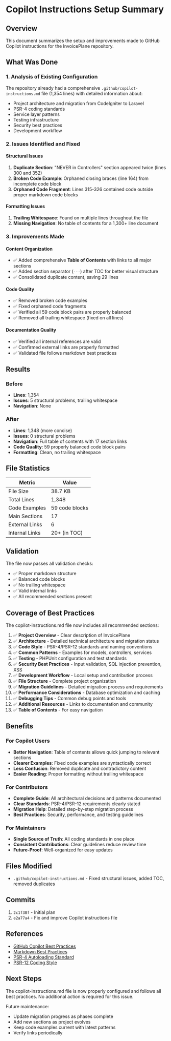 # Copilot Instructions Setup Summary

## Overview

This document summarizes the setup and improvements made to GitHub Copilot instructions for the InvoicePlane repository.

## What Was Done

### 1. Analysis of Existing Configuration

The repository already had a comprehensive `.github/copilot-instructions.md` file (1,354 lines) with detailed information about:
- Project architecture and migration from CodeIgniter to Laravel
- PSR-4 coding standards
- Service layer patterns
- Testing infrastructure
- Security best practices
- Development workflow

### 2. Issues Identified and Fixed

#### Structural Issues
1. **Duplicate Section**: "NEVER in Controllers" section appeared twice (lines 300 and 352)
2. **Broken Code Example**: Orphaned closing braces (line 164) from incomplete code block
3. **Orphaned Code Fragment**: Lines 315-326 contained code outside proper markdown code blocks

#### Formatting Issues
1. **Trailing Whitespace**: Found on multiple lines throughout the file
2. **Missing Navigation**: No table of contents for a 1,300+ line document

### 3. Improvements Made

#### Content Organization
- ✅ Added comprehensive **Table of Contents** with links to all major sections
- ✅ Added section separator (`---`) after TOC for better visual structure
- ✅ Consolidated duplicate content, saving 29 lines

#### Code Quality
- ✅ Removed broken code examples
- ✅ Fixed orphaned code fragments
- ✅ Verified all 59 code block pairs are properly balanced
- ✅ Removed all trailing whitespace (fixed on all lines)

#### Documentation Quality
- ✅ Verified all internal references are valid
- ✅ Confirmed external links are properly formatted
- ✅ Validated file follows markdown best practices

## Results

### Before
- **Lines**: 1,354
- **Issues**: 5 structural problems, trailing whitespace
- **Navigation**: None

### After
- **Lines**: 1,348 (more concise)
- **Issues**: 0 structural problems
- **Navigation**: Full table of contents with 17 section links
- **Code Quality**: 59 properly balanced code block pairs
- **Formatting**: Clean, no trailing whitespace

## File Statistics

| Metric | Value |
|--------|-------|
| File Size | 38.7 KB |
| Total Lines | 1,348 |
| Code Examples | 59 code blocks |
| Main Sections | 17 |
| External Links | 6 |
| Internal Links | 20+ (in TOC) |

## Validation

The file now passes all validation checks:
- ✅ Proper markdown structure
- ✅ Balanced code blocks
- ✅ No trailing whitespace
- ✅ Valid internal links
- ✅ All recommended sections present

## Coverage of Best Practices

The copilot-instructions.md file now includes all recommended sections:

1. ✅ **Project Overview** - Clear description of InvoicePlane
2. ✅ **Architecture** - Detailed technical architecture and migration status
3. ✅ **Code Style** - PSR-4/PSR-12 standards and naming conventions
4. ✅ **Common Patterns** - Examples for models, controllers, services
5. ✅ **Testing** - PHPUnit configuration and test standards
6. ✅ **Security Best Practices** - Input validation, SQL injection prevention, XSS
7. ✅ **Development Workflow** - Local setup and contribution process
8. ✅ **File Structure** - Complete project organization
9. ✅ **Migration Guidelines** - Detailed migration process and requirements
10. ✅ **Performance Considerations** - Database optimization and caching
11. ✅ **Debugging Tips** - Common debug points and tools
12. ✅ **Additional Resources** - Links to documentation and community
13. ✅ **Table of Contents** - For easy navigation

## Benefits

### For Copilot Users
- **Better Navigation**: Table of contents allows quick jumping to relevant sections
- **Clearer Examples**: Fixed code examples are syntactically correct
- **Less Confusion**: Removed duplicate and contradictory content
- **Easier Reading**: Proper formatting without trailing whitespace

### For Contributors
- **Complete Guide**: All architectural decisions and patterns documented
- **Clear Standards**: PSR-4/PSR-12 requirements clearly stated
- **Migration Help**: Detailed step-by-step migration process
- **Best Practices**: Security, performance, and testing guidelines

### For Maintainers
- **Single Source of Truth**: All coding standards in one place
- **Consistent Contributions**: Clear guidelines reduce review time
- **Future-Proof**: Well-organized for easy updates

## Files Modified

- `.github/copilot-instructions.md` - Fixed structural issues, added TOC, removed duplicates

## Commits

1. `2c1f38f` - Initial plan
2. `e2a77a4` - Fix and improve Copilot instructions file

## References

- [GitHub Copilot Best Practices](https://gh.io/copilot-coding-agent-tips)
- [Markdown Best Practices](https://www.markdownguide.org/basic-syntax/)
- [PSR-4 Autoloading Standard](https://www.php-fig.org/psr/psr-4/)
- [PSR-12 Coding Style](https://www.php-fig.org/psr/psr-12/)

## Next Steps

The copilot-instructions.md file is now properly configured and follows all best practices. No additional action is required for this issue.

Future maintenance:
- Update migration progress as phases complete
- Add new sections as project evolves
- Keep code examples current with latest patterns
- Verify links periodically

